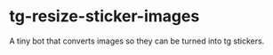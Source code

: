 # tg-resize-sticker-images
 A tiny bot that converts images so they can be turned into tg stickers.
